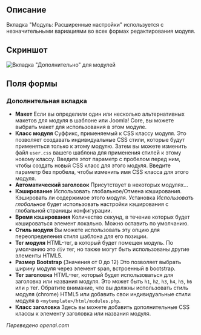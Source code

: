 <!-- Filename: Help6.x:Modules_Advanced_Tab / Display title: Модули: Вкладка «Дополнительно»   -->

## Описание

Вкладка "Модуль: Расширенные настройки" используется с незначительными вариациями во всех формах редактирования модуля.

## Скриншот

![Вкладка "Дополнительно" для модулей](../../../ru/images/modules/modules-custom-advanced-tab.png)

## Поля формы

### Дополнительная вкладка

- **Макет** Если вы определили один или несколько альтернативных макетов для модуля в шаблоне или Joomla! Core, вы можете выбрать макет для использования в этом модуле.
- **Класс модуля** Суффикс, применяемый к CSS классу модуля. Это позволяет создавать индивидуальные CSS стили, которые будут применяться только к этому модулю. Затем вы можете изменить файл `user.css` вашего шаблона для применения стилей к этому новому классу. Введите этот параметр с пробелом перед ним, чтобы создать новый CSS класс для этого модуля. Введите параметр без пробела, чтобы изменить имя CSS класса для этого модуля.
- **Автоматический заголовок** Присутствует в некоторых модулях...
- **Кэширование** Использовать глобальное/Отмена кэширования. Кэшировать ли содержимое этого модуля. Установка *Использовать глобальное* будет использовать настройки кэширования с глобальной страницы конфигурации.
- **Время кэширования** Количество секунд, в течение которых будет кэшироваться элемент локально. Можно оставить по умолчанию.
- **Стиль модуля** Вы можете использовать эту опцию для переопределения стиля шаблона для его позиции.
- **Тег модуля** HTML-тег, в который будет помещен модуль. По умолчанию это `div` тег, но также могут быть использованы другие элементы HTML5.
- **Размер Bootstrap** (Значения от 0 до 12) Это позволяет выбрать ширину модуля через элемент span, встроенный в bootstrap.
- **Тег заголовка** HTML-тег, который будет использоваться для заголовка или названия модуля. Это может быть `h1`, `h2`, `h3`, `h4`, `h5`, `h6` или `p` тег. Обратите внимание, что вы должны использовать стиль модуля (chrome) HTML5 или добавить свои индивидуальные стили модуля в `<mytemplate>/html/modules.php`.
- **Класс заголовка** Здесь вы можете добавить дополнительные CSS классы к элементу заголовка или названия модуля.

*Переведено openai.com*

